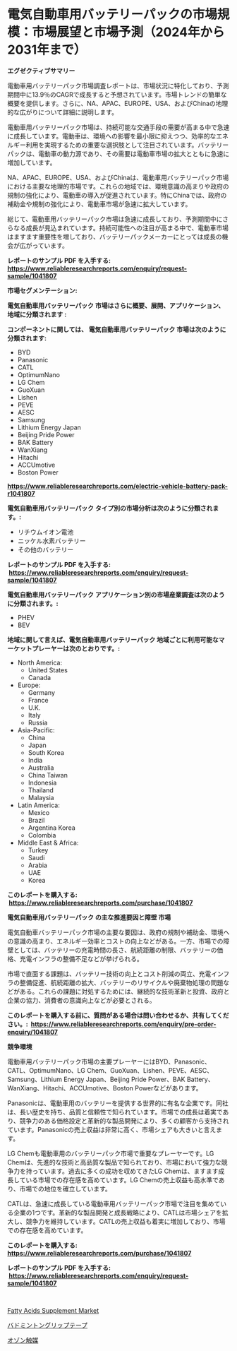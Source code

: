 <p><h1>電気自動車用バッテリーパックの市場規模：市場展望と市場予測（2024年から2031年まで）</h1></p><p><strong>エグゼクティブサマリー</strong></p>
<p><p>電動車用バッテリーパック市場調査レポートは、市場状況に特化しており、予測期間中に13.9％のCAGRで成長すると予想されています。市場トレンドの簡単な概要を提供します。さらに、NA、APAC、EUROPE、USA、およびChinaの地理的な広がりについて詳細に説明します。</p><p>電動車用バッテリーパック市場は、持続可能な交通手段の需要が高まる中で急速に成長しています。電動車は、環境への影響を最小限に抑えつつ、効率的なエネルギー利用を実現するための重要な選択肢として注目されています。バッテリーパックは、電動車の動力源であり、その需要は電動車市場の拡大とともに急速に増加しています。</p><p>NA、APAC、EUROPE、USA、およびChinaは、電動車用バッテリーパック市場における主要な地理的市場です。これらの地域では、環境意識の高まりや政府の規制の強化により、電動車の導入が促進されています。特にChinaでは、政府の補助金や規制の強化により、電動車市場が急速に拡大しています。</p><p>総じて、電動車用バッテリーパック市場は急速に成長しており、予測期間中にさらなる成長が見込まれています。持続可能性への注目が高まる中で、電動車市場はますます重要性を増しており、バッテリーパックメーカーにとっては成長の機会が広がっています。</p></p>
<p><strong>レポートのサンプル PDF を入手する: <a href="https://www.reliableresearchreports.com/enquiry/request-sample/1041807">https://www.reliableresearchreports.com/enquiry/request-sample/1041807</a></strong></p>
<p><strong>市場セグメンテーション:</strong></p>
<p><strong> 電気自動車用バッテリーパック 市場はさらに概要、展開、アプリケーション、地域に分類されます :</strong></p>
<p><strong>コンポーネントに関しては、 電気自動車用バッテリーパック 市場は次のように分類されます: &nbsp;</strong></p>
<p><ul><li>BYD</li><li>Panasonic</li><li>CATL</li><li>OptimumNano</li><li>LG Chem</li><li>GuoXuan</li><li>Lishen</li><li>PEVE</li><li>AESC</li><li>Samsung</li><li>Lithium Energy Japan</li><li>Beijing Pride Power</li><li>BAK Battery</li><li>WanXiang</li><li>Hitachi</li><li>ACCUmotive</li><li>Boston Power</li></ul></p>
<p><strong><a href="https://www.reliableresearchreports.com/electric-vehicle-battery-pack-r1041807">https://www.reliableresearchreports.com/electric-vehicle-battery-pack-r1041807</a></strong></p>
<p><strong> 電気自動車用バッテリーパック タイプ別の市場分析は次のように分類されます。:</strong></p>
<p><ul><li>リチウムイオン電池</li><li>ニッケル水素バッテリー</li><li>その他のバッテリー</li></ul></p>
<p><strong>レポートのサンプル PDF を入手する: &nbsp;<a href="https://www.reliableresearchreports.com/enquiry/request-sample/1041807">https://www.reliableresearchreports.com/enquiry/request-sample/1041807</a></strong></p>
<p><strong> 電気自動車用バッテリーパック アプリケーション別の市場産業調査は次のように分類されます。:</strong></p>
<p><ul><li>PHEV</li><li>BEV</li></ul></p>
<p><strong>地域に関して言えば、電気自動車用バッテリーパック 地域ごとに利用可能なマーケットプレーヤーは次のとおりです。:</strong></p>
<p><ul>
    <li>
        North America:
        <ul>
            <li>United States</li>
            <li>Canada</li>
        </ul>
    </li>
    <li>
        Europe:
        <ul>
            <li>Germany</li>
            <li>France</li>
            <li>U.K.</li>
            <li>Italy</li>
            <li>Russia</li>
        </ul>
    </li>
    <li>
        Asia-Pacific:
        <ul>
            <li>China</li>
            <li>Japan</li>
            <li>South Korea</li>
            <li>India</li>
            <li>Australia</li>
            <li>China Taiwan</li>
            <li>Indonesia</li>
            <li>Thailand</li>
            <li>Malaysia</li>
        </ul>
    </li>
    <li>
        Latin America:
        <ul>
            <li>Mexico</li>
            <li>Brazil</li>
            <li>Argentina Korea</li>
            <li>Colombia</li>
        </ul>
    </li>
    <li>
        Middle East & Africa:
        <ul>
            <li>Turkey</li>
            <li>Saudi</li>
            <li>Arabia</li>
            <li>UAE</li>
            <li>Korea</li>
        </ul>
    </li>
    </ul></p>
<p><strong>このレポートを購入する: &nbsp;<a href="https://www.reliableresearchreports.com/purchase/1041807">https://www.reliableresearchreports.com/purchase/1041807</a></strong></p>
<p><strong>電気自動車用バッテリーパック の主な推進要因と障壁 市場</strong></p>
<p><p>電気自動車バッテリーパック市場の主要な要因は、政府の規制や補助金、環境への意識の高まり、エネルギー効率とコストの向上などがある。一方、市場での障壁としては、バッテリーの充電時間の長さ、航続距離の制限、バッテリーの価格、充電インフラの整備不足などが挙げられる。</p><p>市場で直面する課題は、バッテリー技術の向上とコスト削減の両立、充電インフラの整備促進、航続距離の拡大、バッテリーのリサイクルや廃棄物処理の問題などがある。これらの課題に対処するためには、継続的な技術革新と投資、政府と企業の協力、消費者の意識向上などが必要とされる。</p></p>
<p><strong>このレポートを購入する前に、質問がある場合は問い合わせるか、共有してください。:&nbsp; <a href="https://www.reliableresearchreports.com/enquiry/pre-order-enquiry/1041807">https://www.reliableresearchreports.com/enquiry/pre-order-enquiry/1041807</a></strong></p>
<p><strong>競争環境</strong></p>
<p><p>電動車用バッテリーパック市場の主要プレーヤーにはBYD、Panasonic、CATL、OptimumNano、LG Chem、GuoXuan、Lishen、PEVE、AESC、Samsung、Lithium Energy Japan、Beijing Pride Power、BAK Battery、WanXiang、Hitachi、ACCUmotive、Boston Powerなどがあります。</p><p>Panasonicは、電動車用のバッテリーを提供する世界的に有名な企業です。同社は、長い歴史を持ち、品質と信頼性で知られています。市場での成長は着実であり、競争力のある価格設定と革新的な製品開発により、多くの顧客から支持されています。Panasonicの売上収益は非常に高く、市場シェアも大きいと言えます。</p><p>LG Chemも電動車用のバッテリーパック市場で重要なプレーヤーです。LG Chemは、先進的な技術と高品質な製品で知られており、市場において強力な競争力を持っています。過去に多くの成功を収めてきたLG Chemは、ますます成長している市場での存在感を高めています。LG Chemの売上収益も高水準であり、市場での地位を確立しています。</p><p>CATLは、急速に成長している電動車用バッテリーパック市場で注目を集めている企業の1つです。革新的な製品開発と成長戦略により、CATLは市場シェアを拡大し、競争力を維持しています。CATLの売上収益も着実に増加しており、市場での存在感を高めています。</p></p>
<p><strong>このレポートを購入する: &nbsp; <a href="https://www.reliableresearchreports.com/purchase/1041807">https://www.reliableresearchreports.com/purchase/1041807</a></strong></p>
<p><strong>レポートのサンプル PDF を入手する: &nbsp;<a href="https://www.reliableresearchreports.com/enquiry/request-sample/1041807">https://www.reliableresearchreports.com/enquiry/request-sample/1041807</a></strong><strong></strong></p>
<p>&nbsp;</p>
<p><p><a href="https://pretty-mail-caf.notion.site/Fatty-Acids-Supplement-Market-Size-and-Growth-Market-Segmentation-Regional-and-Country-Breakdowns--9c1de71f079a4fb5809eeda46ecb7a89">Fatty Acids Supplement Market</a></p><p><a href="https://medium.com/@raymanta28/%E3%83%90%E3%83%89%E3%83%9F%E3%83%B3%E3%83%88%E3%83%B3%E3%82%B0%E3%83%AA%E3%83%83%E3%83%97%E3%83%86%E3%83%BC%E3%83%97%E3%81%AE%E5%B8%82%E5%A0%B4%E3%82%B7%E3%82%A7%E3%82%A2%E3%81%AE%E5%A4%89%E9%81%B7%E3%81%A8%E5%B8%82%E5%A0%B4%E6%88%90%E9%95%B7%E3%83%88%E3%83%AC%E3%83%B3%E3%83%892024%E5%B9%B4%E3%81%8B%E3%82%892031%E5%B9%B4%E3%81%BE%E3%81%A7-5068e1452805">バドミントングリップテープ</a></p><p><a href="https://medium.com/@anabelavenport7854/%E3%82%AA%E3%82%BE%E3%83%B3%E3%82%AB%E3%82%BF%E3%83%AA%E3%82%B9%E3%83%88%E3%81%AE%E5%B8%82%E5%A0%B4%E3%82%B7%E3%82%A7%E3%82%A2%E3%81%AE%E9%80%B2%E5%8C%96%E3%81%A8%E5%B8%82%E5%A0%B4%E6%88%90%E9%95%B7%E3%83%88%E3%83%AC%E3%83%B3%E3%83%89-2024%E5%B9%B4-2031%E5%B9%B4-ad90acf3bcf4">オゾン触媒</a></p></p>